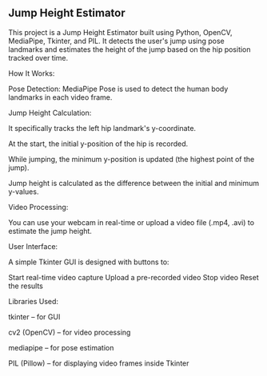 ## Jump Height Estimator

This project is a Jump Height Estimator built using Python, OpenCV, MediaPipe, Tkinter, and PIL. It detects the user's jump using pose landmarks and estimates the height of the jump based on the hip position tracked over time.

How It Works:

Pose Detection: MediaPipe Pose is used to detect the human body landmarks in each video frame.

Jump Height Calculation: 

It specifically tracks the left hip landmark's y-coordinate.

At the start, the initial y-position of the hip is recorded.

While jumping, the minimum y-position is updated (the highest point of the jump).

Jump height is calculated as the difference between the initial and minimum y-values.

Video Processing:

You can use your webcam in real-time or upload a video file (.mp4, .avi) to estimate the jump height.

User Interface: 

A simple Tkinter GUI is designed with buttons to:

Start real-time video capture
Upload a pre-recorded video
Stop video
Reset the results

Libraries Used:

tkinter – for GUI

cv2 (OpenCV) – for video processing

mediapipe – for pose estimation

PIL (Pillow) – for displaying video frames inside Tkinter

